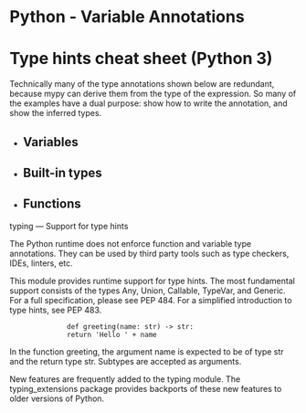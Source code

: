  Python - Variable Annotations
 =

Type hints cheat sheet (Python 3)
=

Technically many of the type annotations shown below are redundant, because mypy can derive them from the type of the expression. So many of the examples have a dual purpose: show how to write the annotation, and show the inferred types.

* <h2>Variables</h2>

* <h2>Built-in types</h2>

* <h2>Functions</h2>

typing — Support for type hints

The Python runtime does not enforce function and variable type annotations. They can be used by third party tools such as type checkers, IDEs, linters, etc.

This module provides runtime support for type hints. The most fundamental support consists of the types Any, Union, Callable, TypeVar, and Generic. For a full specification, please see PEP 484. For a simplified introduction to type hints, see PEP 483.


                  def greeting(name: str) -> str:
                  return 'Hello ' + name

In the function greeting, the argument name is expected to be of type str and the return type str. Subtypes are accepted as arguments.

New features are frequently added to the typing module. The typing_extensions package provides backports of these new features to older versions of Python.